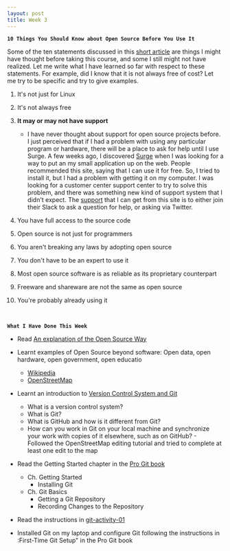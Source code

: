 ```yaml
---
layout: post
title: Week 3
---
```


**`10 Things You Should Know about Open Source Before You Use It`**

Some of the ten statements discussed in this [short article](https://www.techrepublic.com/blog/10-things/10-things-you-should-know-about-open-source-before-you-use-it/) are things I might have thought before taking this course, and some I still might not have realized. Let me write what I have learned so far with respect to these statements. For example, did I know that it is not always free of cost? Let me try to be specific and try to give examples.

1. It's not just for Linux
2. It's not always free
3. **It may or may not have support**
    - I have never thought about support for open source projects before. I just perceived that if I had a problem with using any particular program or hardware, there will be a place to ask for help until I use Surge. A few weeks ago, I discovered [Surge](https://surge.sh/) when I was looking for a way to put an my small application up on the web. People recommended this site, saying that I can use it for free. So, I tried to install it, but I had a problem with getting it on my computer. I was looking for a customer center support center to try to solve this problem, and there was something new kind of support system that I didn't expect. The [support](https://surge.sh/help/) that I can get from this site is to either join their Slack to ask a question for help, or asking via Twitter.
  
4. You have full access to the source code
5. Open source is not just for programmers
6. You aren't breaking any laws by adopting open source
7. You don't have to be an expert to use it
8. Most open source software is as reliable as its proprietary counterpart  
9. Freeware and shareware are not the same as open source  
10. You're probably already using it


&nbsp;
&nbsp;
&nbsp;

**`What I Have Done This Week`**
  - Read [An explanation of the Open Source Way](https://opensource.com/open-source-way)
  - Learnt examples of Open Source beyond software: Open data, open hardware, open government, open educatio
    - [Wikipedia](https://www.wikipedia.org/)
    - [OpenStreetMap](https://www.openstreetmap.org/)    
    
  - Learnt an introduction to [Version Control System and Git](http://www.compsci.hunter.cuny.edu/~sweiss/course_materials/csci395.86/slides/version_control_systems.html#1)
    - What is a version control system?
    - What is Git?
    - What is GitHub and how is it different from Git?
    - How can you work in Git on your local machine and synchronize your work with copies of it elsewhere, such as on GitHub?   - Followed the OpenStreetMap editing tutorial and tried to complete at least one edit to the map
    
  - Read the Getting Started chapter in the [Pro Git book](https://git-scm.com/book/en/v2)
    - Ch. Getting Started
      - Installing Git
    - Ch. Git Basics
      - Getting a Git Repository
      - Recording Changes to the Repository
  - Read the instructions in [git-activity-01](https://github.com/hunter-college-ossd-fall-2019/git-activity-01)
  - Installed Git on my laptop and configure Git following the instructions in :First-Time Git Setup" in the Pro Git book
  



